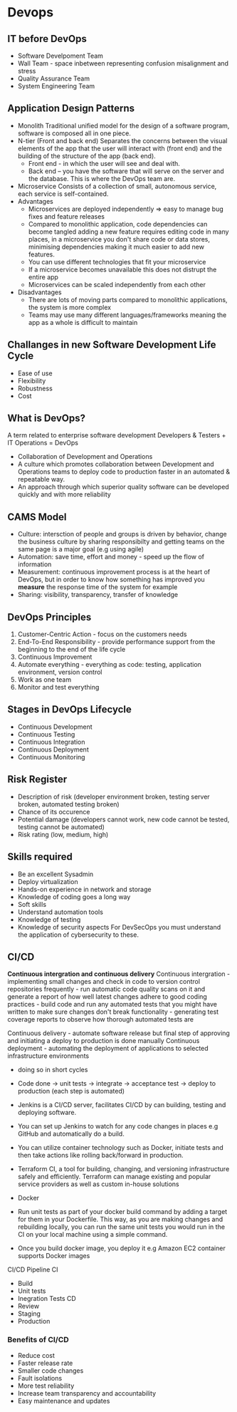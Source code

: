 # Devops
## IT before DevOps
- Software Develpoment Team
- Wall Team - space inbetween representing confusion misalignment and stress
- Quality Assurance Team
- System Engineering Team

## Application Design Patterns
- Monolith 
Traditional unified model for the design of a software program, software is composed all in one piece.
- N-tier (Front and back end)
Separates the concerns between the visual elements of the app that the user will interact with (front end) and the building of the structure of the app (back end).
	- Front end - in which the user will see and deal with.
	- Back end – you have the software that will serve on the server and the database. This is where the DevOps team are.
- Microservice
Consists of a collection of small, autonomous service, each service is self-contained.
- Advantages	
	- Microservices are deployed independently => easy to manage bug fixes and feature releases
	- Compared to monolithic application, code dependencies can become tangled adding a new feature requires editing code in many places, in a microservice you don't share code or data stores, minimising dependencies making it much easier to add new features.
	- You can use different technologies that fit your microservice
	- If a microservice becomes unavailable this does not distrupt the entire app
	- Microservices can be scaled independently from each other
- Disadvantages
	- There are lots of moving parts compared to monolithic applications, the system is more complex
	- Teams may use many different languages/frameworks meaning the app as a whole is difficult to maintain

## Challanges in new Software Development Life Cycle
- Ease of use
- Flexibility 
- Robustness
- Cost

## What is DevOps?
A term related to enterprise software development
Developers & Testers + IT Operations = DevOps

- Collaboration of Development and Operations
- A culture which promotes collaboration between Development and Operations teams to deploy code to production faster in an automated & repeatable way.
- An approach through which superior quality software can be developed quickly and with more reliability

## CAMS Model

- Culture: intersction of people and groups is driven by behavior, change the business culture by sharing responsibilty and getting teams on the same page is a major goal (e.g using agile)
- Automation: save time, effort and money - speed up the flow of information
- Measurement: continuous improvement process is at the heart of DevOps, but in order to know how something has improved you **measure** the response time of the system for example
- Sharing: visibility, transparency, transfer of knowledge


## DevOps Principles
1. Customer-Centric Action - focus on the customers needs
2. End-To-End Responsibility - provide performance support from the beginning to the end of the life cycle
3. Continuous Improvement
4. Automate everything - everything as code: testing, application environment, version control
5. Work as one team
6. Monitor and test everything

## Stages in DevOps Lifecycle
- Continuous Development
- Continuous Testing
- Continuous Integration
- Continuous Deployment
- Continuous Monitoring

## Risk Register
- Description of risk (developer environment broken, testing server broken, automated testing broken)
- Chance of its occurence
- Potential damage (developers cannot work, new code cannot be tested, testing cannot be automated)
- Risk rating (low, medium, high)

## Skills required
- Be an excellent Sysadmin
- Deploy virtualization
- Hands-on experience in network and storage
- Knowledge of coding goes a long way
- Soft skills
- Understand automation tools
- Knowledge of testing
- Knowledge of security aspects
For DevSecOps you must understand the application of cybersecurity to these.

## CI/CD

**Continuous intergration and continuous delivery**
Continuous intergration - implementing small changes and check in code to version control repositories frequently
	- run automatic code quality scans on it and generate a report of how well latest changes adhere to good coding practices
	- build code and run any automated tests that you might have written to make sure changes don't break functionality
	- generating test coverage reports to observe how thorough automated tests are

Continuous delivery - automate software release but final step of approving and initiating a deploy to production is done manually
Continuous deployment - automating the deployment of applications to selected infrastructure environments
- doing so in short cycles
- Code done -> unit tests -> integrate -> acceptance test -> deploy to production (each step is automated)

- Jenkins is a CI/CD server, facilitates CI/CD by can building, testing and deploying software.
- You can set up Jenkins to watch for any code changes in places e.g GitHub and automatically do a build.
- You can utilize container technology such as Docker, initiate tests and then take actions like rolling back/forward in production.
	
- Terraform CI,  a tool for building, changing, and versioning infrastructure safely and efficiently. Terraform can manage existing and popular service providers as well as custom in-house solutions

- Docker
- Run unit tests as part of your docker build command by adding a target for them in your Dockerfile. This way, as you are making changes and rebuilding locally, you can run the same unit tests you would run in the CI on your local machine using a simple command.
- Once you build docker image, you deploy it e.g Amazon EC2 container supports Docker images  

CI/CD Pipeline
CI
- Build 
- Unit tests
- Inegration Tests
CD
- Review
- Staging 
- Production

### Benefits of CI/CD
- Reduce cost
- Faster release rate
- Smaller code changes
- Fault isolations
- More test reliability
- Increase team transparency and accountability
- Easy maintenance and updates